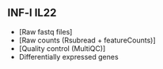 ## INF-l IL22

- [Raw fastq files]
- [Raw counts (Rsubread + featureCounts)]
- [Quality control (MultiQC)]
- Differentially expressed genes

